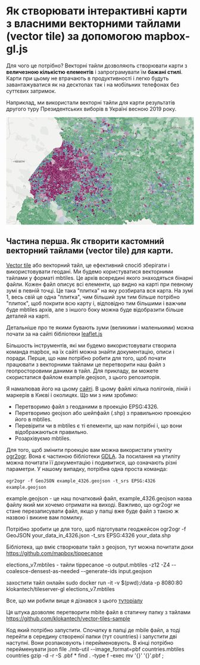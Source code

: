 
# Як створювати інтерактивні карти з власними векторними тайлами (vector tile) за допомогою mapbox-gl.js 

Для чого це потрібно? Векторні тайли дозволяють створювати карти з __величезною кількістю елементів__ і запрограмувати їм __бажані стилі__. Карти при цьому не втрачають в продуктивності і легко будуть завантажуватися як на десктопах так і на мобільних телефонах без суттєвих затримок.  

Наприклад, ми використали векторні тайли для карти результатів другого туру Президентських виборів в Україні весною 2019 року.

[![Карта виборів Президента](image.png)](http://texty.org.ua/d/2019/president_elections_v2/)


## Частина перша. Як створити кастомний векторний тайлами (vector tile) для карти.

[Vector tile](https://docs.mapbox.com/vector-tiles/reference/ "vector tiles mapbox") або векторний тайл, це ефективний спосіб зберігати і використовувати геодані. Ми будемо користуватися векторними тайлами у форматі mbtiles. Це архів всередині якого знаходяться бінарні файли. Кожен файл описує всі елементи, що видно на карті при певному зумі в певній точці. Це така "плитка" на яку розбирата вся карта. На зумі 1, весь свій це одна "плитка", чим більший зум тим більше потрібно "плиток", щоб покрити всю карту і, відповідно тим більшими і важчим буде mbtiles архів, але з іншого боку можна буде відобразити більше деталей на карті.  

Детальніше про те якими бувають зуми (великими і маленькими) можна почати за на сайті бібліотеки 
[leaflet.js](https://leafletjs.com/examples/zoom-levels/ "leaflet docs")  

Більшость інструментів, які ми будемо використовувати створила команда mapbox, на їх сайті можна знайти документацію, описи і поради. Перше, що нам потрібно робити для того, щоб почати працювати з векторними тайлами це перетворити наш файл з геопросторовими даними в тайл. Для прикладу, ви можете скористатися файлом example.geojson, з цього репозиторія.  

Я намалював його на цьому [сайті](http://geojson.io/ "geojson.com"). В цьому файлі кілька полігонів, ліній і маркерів в Києві і околицях. Що ми з ним зробимо:  

* Перетворимо файл з геоданими в проекцію EPSG:4326.
* Перетворимо geojson або шейпфайл (.shp) з правильною проекцією його в mbtiles.
* Перевірити чи в mbtiles є ті елементи, що нам потрібні і, що вони відображаються правильно.
* Розархівуємо mbtiles.


Для того, щоб змінити проекцію вам можна використати утиліту [ogr2ogr](https://gdal.org/programs/ogr2ogr.html "ogr2ogr"). Вона є частиною бібліотеки [GDLA](https://gdal.org/ "GDAL"). За посилання на утиліту можна почитати її документацію і подивитися, що означають різні параметри. У нашому випадку, потрібна одна проста команда: 

`
ogr2ogr -f GeoJSON example_4326.geojson -t_srs EPSG:4326 example.geojson
`  

example.geojson - це наш початковий файл, example_4326.geojson назва файлу який ми хочемо отримати на виході. Важливо, що ogr2ogr не стане перезаписувати файл, якщо у папці вже буде файл з такою ж назвою і викине вам помилку.



Потрібно зробити це для того, щоб підготувати геоджейсон
ogr2ogr -f GeoJSON your_data_in_4326.json -t_srs EPSG:4326 your_data.shp

Бібліотека, що вміє створювати тайл з geojson, тут можна почитати доки
https://github.com/mapbox/tippecanoe

elections_v7.mbtiles - тайли
tippecanoe -o output.mbtiles -z12 -Z4 --coalesce-densest-as-needed --generate-ids input.geojson

захостити тайл онлайн
sudo docker run -it -v $(pwd):/data -p 8080:80 klokantech/tileserver-gl elections_v7.mbtiles


Все, що ми робили вище я дізнався з цього [туторіалу](https://openmaptiles.org/docs/generate/custom-vector-from-shapefile-geojson/ "openmaptiles")

Ця штука дозволяє перетворити mbite файл в статичну папку з тайлами
https://github.com/klokantech/vector-tiles-sample

Код який потрібно запустити. Спочатку в папці де mbile файл, а тоді перейти в середину створеної папки (тут countries) і запустити дві наступні. Вони розпаковують і перейменовують. 
В кінці потрібно перейменувати json file 
./mb-util --image_format=pbf countries.mbtiles countries
gzip -d -r -S .pbf *
find . -type f -exec mv '{}' '{}'.pbf \;


